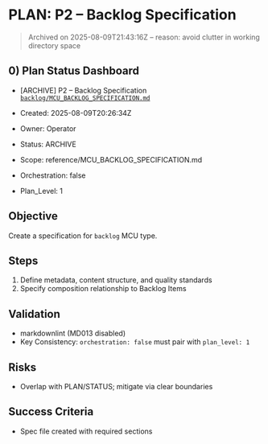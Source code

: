 # PLAN: P2 – Backlog Specification
> Archived on 2025-08-09T21:43:16Z – reason: avoid clutter in working directory space

## 0) Plan Status Dashboard
- [ARCHIVE] P2 – Backlog Specification [`backlog/MCU_BACKLOG_SPECIFICATION.md`](backlog/MCU_BACKLOG_SPECIFICATION.md)

- Created: 2025-08-09T20:26:34Z
- Owner: Operator
- Status: ARCHIVE
- Scope: reference/MCU_BACKLOG_SPECIFICATION.md
- Orchestration: false
- Plan_Level: 1

## Objective
Create a specification for `backlog` MCU type.

## Steps
1. Define metadata, content structure, and quality standards
2. Specify composition relationship to Backlog Items

## Validation
- markdownlint (MD013 disabled)
- Key Consistency: `orchestration: false` must pair with `plan_level: 1`

## Risks
- Overlap with PLAN/STATUS; mitigate via clear boundaries

## Success Criteria
- Spec file created with required sections

